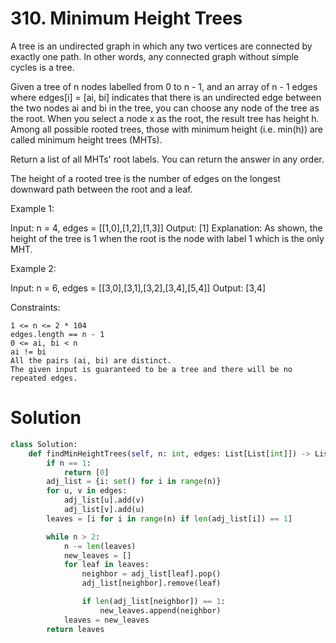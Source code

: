 # 310. Minimum Height Trees
A tree is an undirected graph in which any two vertices are connected by exactly one path. In other words, any connected graph without simple cycles is a tree.

Given a tree of n nodes labelled from 0 to n - 1, and an array of n - 1 edges where edges[i] = [ai, bi] indicates that there is an undirected edge between the two nodes ai and bi in the tree, you can choose any node of the tree as the root. When you select a node x as the root, the result tree has height h. Among all possible rooted trees, those with minimum height (i.e. min(h))  are called minimum height trees (MHTs).

Return a list of all MHTs' root labels. You can return the answer in any order.

The height of a rooted tree is the number of edges on the longest downward path between the root and a leaf.

 

Example 1:

Input: n = 4, edges = [[1,0],[1,2],[1,3]]
Output: [1]
Explanation: As shown, the height of the tree is 1 when the root is the node with label 1 which is the only MHT.

Example 2:

Input: n = 6, edges = [[3,0],[3,1],[3,2],[3,4],[5,4]]
Output: [3,4]

 

Constraints:

    1 <= n <= 2 * 104
    edges.length == n - 1
    0 <= ai, bi < n
    ai != bi
    All the pairs (ai, bi) are distinct.
    The given input is guaranteed to be a tree and there will be no repeated edges.


# Solution

```Python
class Solution:
    def findMinHeightTrees(self, n: int, edges: List[List[int]]) -> List[int]:
        if n == 1:
            return [0]
        adj_list = {i: set() for i in range(n)}
        for u, v in edges:
            adj_list[u].add(v)
            adj_list[v].add(u)
        leaves = [i for i in range(n) if len(adj_list[i]) == 1]

        while n > 2:
            n -= len(leaves)
            new_leaves = []
            for leaf in leaves:
                neighbor = adj_list[leaf].pop()
                adj_list[neighbor].remove(leaf)

                if len(adj_list[neighbor]) == 1:
                    new_leaves.append(neighbor)
            leaves = new_leaves
        return leaves
```

